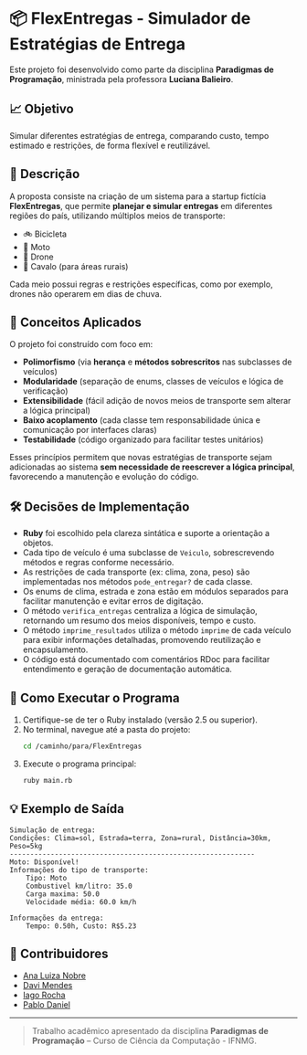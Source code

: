 # 📦 FlexEntregas - Simulador de Estratégias de Entrega

Este projeto foi desenvolvido como parte da disciplina **Paradigmas de Programação**, ministrada pela professora **Luciana Balieiro**.

## 📈 Objetivo

Simular diferentes estratégias de entrega, comparando custo, tempo estimado e restrições, de forma flexível e reutilizável.

## 📘 Descrição

A proposta consiste na criação de um sistema para a startup fictícia **FlexEntregas**, que permite **planejar e simular entregas** em diferentes regiões do país, utilizando múltiplos meios de transporte:

- 🚲 Bicicleta
- 🛵 Moto
- 🚁 Drone
- 🐎 Cavalo (para áreas rurais)

Cada meio possui regras e restrições específicas, como por exemplo, drones não operarem em dias de chuva.

## 🧠 Conceitos Aplicados

O projeto foi construído com foco em:

- **Polimorfismo** (via **herança** e **métodos sobrescritos** nas subclasses de veículos)
- **Modularidade** (separação de enums, classes de veículos e lógica de verificação)
- **Extensibilidade** (fácil adição de novos meios de transporte sem alterar a lógica principal)
- **Baixo acoplamento** (cada classe tem responsabilidade única e comunicação por interfaces claras)
- **Testabilidade** (código organizado para facilitar testes unitários)

Esses princípios permitem que novas estratégias de transporte sejam adicionadas ao sistema **sem necessidade de reescrever a lógica principal**, favorecendo a manutenção e evolução do código.

## 🛠️ Decisões de Implementação

- **Ruby** foi escolhido pela clareza sintática e suporte a orientação a objetos.
- Cada tipo de veículo é uma subclasse de `Veiculo`, sobrescrevendo métodos e regras conforme necessário.
- As restrições de cada transporte (ex: clima, zona, peso) são implementadas nos métodos `pode_entregar?` de cada classe.
- Os enums de clima, estrada e zona estão em módulos separados para facilitar manutenção e evitar erros de digitação.
- O método `verifica_entregas` centraliza a lógica de simulação, retornando um resumo dos meios disponíveis, tempo e custo.
- O método `imprime_resultados` utiliza o método `imprime` de cada veículo para exibir informações detalhadas, promovendo reutilização e encapsulamento.
- O código está documentado com comentários RDoc para facilitar entendimento e geração de documentação automática.

## 🚀 Como Executar o Programa

1. Certifique-se de ter o Ruby instalado (versão 2.5 ou superior).
2. No terminal, navegue até a pasta do projeto:
   ```bash
   cd /caminho/para/FlexEntregas
   ```
3. Execute o programa principal:
   ```bash
   ruby main.rb
   ```

## 💡 Exemplo de Saída

```
Simulação de entrega:
Condições: Clima=sol, Estrada=terra, Zona=rural, Distância=30km, Peso=5kg
------------------------------------------------------------
Moto: Disponível!
Informações do tipo de transporte:
	Tipo: Moto
	Combustivel km/litro: 35.0
	Carga maxima: 50.0
	Velocidade média: 60.0 km/h

Informações da entrega:
	Tempo: 0.50h, Custo: R$5.23
```

## 👥 Contribuidores

- [Ana Luiza Nobre](https://github.com/AnaLuizanc)
- [Davi Mendes](https://github.com/odavimendes)
- [Iago Rocha](https://github.com/IagoRochaDev)
- [Pablo Daniel](https://github.com/Kuiapd)
---

> Trabalho acadêmico apresentado da disciplina **Paradigmas de Programação** – Curso de Ciência da Computação - IFNMG.
